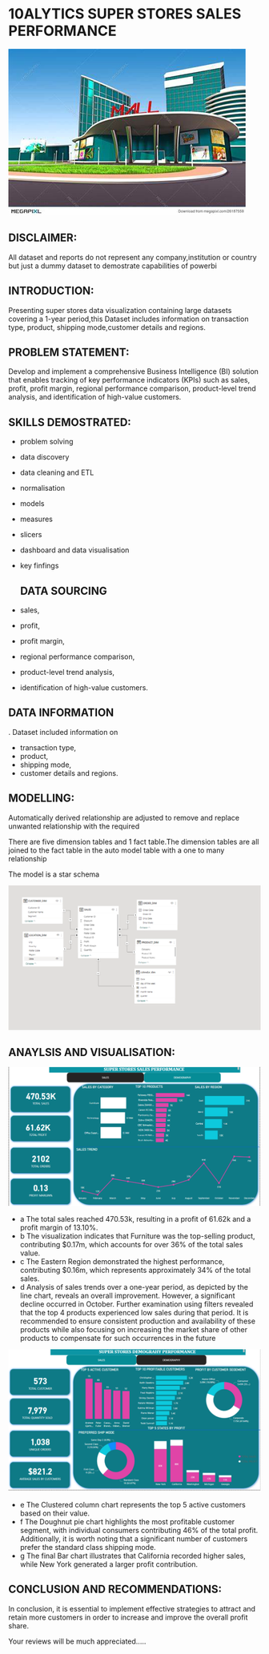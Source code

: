 # 10ALYTICS SUPER STORES SALES PERFORMANCE

![](mall3.jpg)

## DISCLAIMER:
All dataset and reports do not represent any company,institution or country but just a dummy dataset to demostrate capabilities of powerbi

## INTRODUCTION:
 Presenting super stores data visualization containing large datasets covering a 1-year period,this Dataset includes information on transaction type, product, shipping mode,customer details and regions.

 ## PROBLEM STATEMENT:
 Develop and implement a comprehensive Business Intelligence (BI) solution that enables tracking of key performance indicators (KPIs) such as sales, profit, profit margin, regional performance comparison, product-level trend analysis, and identification of high-value customers.

## SKILLS DEMOSTRATED:
- problem solving
- data discovery
- data cleaning and ETL
- normalisation
- models
- measures
- slicers
- dashboard and data visualisation
- key finfings

  ## DATA SOURCING
- sales,
-  profit,
-  profit margin,
- regional performance comparison,
- product-level trend analysis,
- identification of high-value customers.


## DATA INFORMATION
. Dataset included information on 
- transaction type,
- product,
- shipping mode,
- customer details and regions.


## MODELLING:
  Automatically derived relationship are adjusted to remove and replace unwanted relationship with the required
  
  There are five dimension tables and 1 fact table.The dimension tables are all joined to the fact table in the auto model table with a one to many relationship
  
  The model is a star schema
  
  ![](NEW.PNG)

  ## ANAYLSIS AND VISUALISATION:
![](SUPER1.PNG)

- a The total sales reached 470.53k, resulting in a profit of 61.62k and a profit margin of 13.10%.
- b The visualization indicates that Furniture was the top-selling product, contributing $0.17m, which accounts for over 36% of the total sales value.
- c The Eastern Region demonstrated the highest performance, contributing $0.16m, which represents approximately 34% of the total sales.
- d Analysis of sales trends over a one-year period, as depicted by the line chart, reveals an overall improvement. However, a significant decline occurred in October. Further examination using filters revealed that the top 4 products experienced low sales during that period. It is recommended to ensure consistent production and availability of these products while also focusing on increasing the market share of other products to compensate for such occurrences in the future

![](SUPER2.PNG)

- e The Clustered column chart represents the top 5 active customers based on their value.
- f The Doughnut pie chart highlights the most profitable customer segment, with individual consumers contributing 46% of the total profit. Additionally, it is worth noting that a significant number of customers prefer the standard class shipping mode.
- g The final Bar chart illustrates that California recorded higher sales, while New York generated a larger profit contribution.

## CONCLUSION AND RECOMMENDATIONS:

 In conclusion, it is essential to implement effective strategies to attract and retain more customers in order to increase and improve the overall profit share.

Your reviews will be much appreciated.....

 










